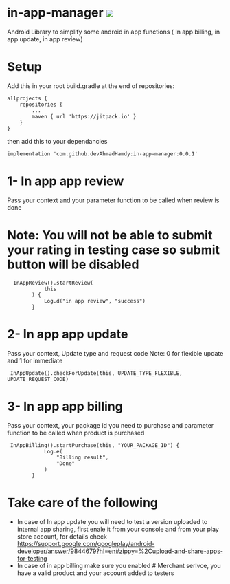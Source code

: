 # in-app-manager  [![](https://jitpack.io/v/devAhmadHamdy/in-app-manager.svg)](https://jitpack.io/#devAhmadHamdy/in-app-manager)

Android Library to simplify some android in app functions ( In app billing, in app update, in app review)

# Setup

Add this in your root build.gradle at the end of repositories:

```
allprojects {
	repositories {
		...
		maven { url 'https://jitpack.io' }
	}
}

```
then add this to your dependancies 

```	      
implementation 'com.github.devAhmadHamdy:in-app-manager:0.0.1'
```

# 1- In app app review

Pass your context and your parameter function to be called when review is done
# Note: You will not be able to submit your rating in testing case so submit button will be disabled 

```	      
  InAppReview().startReview(
            this
        ) {
            Log.d("in app review", "success")
        }
```

# 2- In app app update

Pass your context, Update type and request code
Note: 0 for flexible update and 1 for immediate 

```	      
 InAppUpdate().checkForUpdate(this, UPDATE_TYPE_FLEXIBLE, UPDATE_REQUEST_CODE)

```

# 3- In app app billing

Pass your context, your package id you need to purchase and parameter function to be called when product is purchased

```	      
 InAppBilling().startPurchase(this, "YOUR_PACKAGE_ID") {
            Log.e(
                "Billing result",
                "Done"
            )
        }

```

# Take care of the following

- In case of In app update you will need to test a version uploaded to internal app sharing, first enale it from your console and from your play store account, for details check https://support.google.com/googleplay/android-developer/answer/9844679?hl=en#zippy=%2Cupload-and-share-apps-for-testing
- In case of in app billing make sure you enabled  # Merchant serivce, you have a valid product and your account added to testers 





